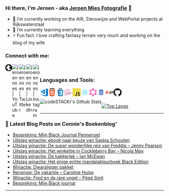 ### Hi there, I'm Jeroen - aka [Jeroen Mies Fotografie][website] 👋

- 🔭 I’m currently working on the AIR, Zienswijze and WebPortal projects at Rijkswaterstaat
- 🌱 I’m currently learning everything
- ⚡ Fun fact: I love crafting fantasy terrain very much and working on the blog of my wife

### Connect with me:

[<img align="left" alt="jeroenmies" width="22px" src="https://raw.githubusercontent.com/iconic/open-iconic/master/svg/globe.svg" />][website]
[<img align="left" alt="jeroenmies | YouTube" width="22px" src="https://cdn.jsdelivr.net/npm/simple-icons@v3/icons/youtube.svg" />][youtube]
[<img align="left" alt="jeroenmies | Twitter" width="22px" src="https://cdn.jsdelivr.net/npm/simple-icons@v3/icons/twitter.svg" />][twitter]
[<img align="left" alt="jeroenmies | LinkedIn" width="22px" src="https://cdn.jsdelivr.net/npm/simple-icons@v3/icons/linkedin.svg" />][linkedin]
[<img align="left" alt="jeroenmies | Instagram" width="22px" src="https://cdn.jsdelivr.net/npm/simple-icons@v3/icons/instagram.svg" />][instagram]

<br />

### Languages and Tools:

[<img align="left" alt="Visual Studio Code" width="26px" src="https://raw.githubusercontent.com/github/explore/80688e429a7d4ef2fca1e82350fe8e3517d3494d/topics/visual-studio-code/visual-studio-code.png" />][webdevplaylist]
[<img align="left" alt="HTML5" width="26px" src="https://raw.githubusercontent.com/github/explore/80688e429a7d4ef2fca1e82350fe8e3517d3494d/topics/html/html.png" />][webdevplaylist]
[<img align="left" alt="CSS3" width="26px" src="https://raw.githubusercontent.com/github/explore/80688e429a7d4ef2fca1e82350fe8e3517d3494d/topics/css/css.png" />][cssplaylist]
[<img align="left" alt="Sass" width="26px" src="https://raw.githubusercontent.com/github/explore/80688e429a7d4ef2fca1e82350fe8e3517d3494d/topics/sass/sass.png" />][cssplaylist]
[<img align="left" alt="JavaScript" width="26px" src="https://raw.githubusercontent.com/github/explore/80688e429a7d4ef2fca1e82350fe8e3517d3494d/topics/javascript/javascript.png" />][jsplaylist]
[<img align="left" alt="React" width="26px" src="https://raw.githubusercontent.com/github/explore/80688e429a7d4ef2fca1e82350fe8e3517d3494d/topics/react/react.png" />][reactplaylist]
[<img align="left" alt="GraphQL" width="26px" src="https://raw.githubusercontent.com/github/explore/80688e429a7d4ef2fca1e82350fe8e3517d3494d/topics/graphql/graphql.png" />][webdevplaylist]
[<img align="left" alt="SQL" width="26px" src="https://raw.githubusercontent.com/github/explore/80688e429a7d4ef2fca1e82350fe8e3517d3494d/topics/sql/sql.png" />][webdevplaylist]
[<img align="left" alt="Git" width="26px" src="https://raw.githubusercontent.com/github/explore/80688e429a7d4ef2fca1e82350fe8e3517d3494d/topics/git/git.png" />][webdevplaylist]
[<img align="left" alt="GitHub" width="26px" src="https://raw.githubusercontent.com/github/explore/78df643247d429f6cc873026c0622819ad797942/topics/github/github.png" />][webdevplaylist]

<br />
<br />

<img align="left" alt="codeSTACKr's Github Stats" src="https://github-readme-stats.vercel.app/api?username=jeroenmies&show_icons=true&hide_border=true&count_private=true&theme=tokyonight" />

[![Top Langs](https://github-readme-stats.vercel.app/api/top-langs/?username=jeroenmies)](https://github.com/jeroenmies/github-readme-stats)

---

### 📕 Latest Blog Posts on Connie's Boekenblog'
<!-- BLOG-POST-LIST:START -->
- [Bespreking: Mijn Black Journal Pennenset](https://conniesboekenblog.nl/2020/10/03/bespreking-mijn-black-journal-pennenset/?utm_source=rss&utm_medium=rss&utm_campaign=bespreking-mijn-black-journal-pennenset)
- [Uitslag winactie: ebook naar keuze van Saskia Schouten](https://conniesboekenblog.nl/2020/10/02/uitslag-winactie-ebook-naar-keuze-van-saskia-schouten/?utm_source=rss&utm_medium=rss&utm_campaign=uitslag-winactie-ebook-naar-keuze-van-saskia-schouten)
- [Uitslag winactie: De super wonderlijke reis van Freddie – Jenny Pearson](https://conniesboekenblog.nl/2020/10/02/uitslag-winactie-de-super-wonderlijke-reis-van-freddie-jenny-pearson/?utm_source=rss&utm_medium=rss&utm_campaign=uitslag-winactie-de-super-wonderlijke-reis-van-freddie-jenny-pearson)
- [Uitslag winactie: Het winkeltje in Cockleberry Bay – Nicola May](https://conniesboekenblog.nl/2020/10/02/uitslag-winactie-het-winkeltje-in-cockleberry-bay-nicola-may/?utm_source=rss&utm_medium=rss&utm_campaign=uitslag-winactie-het-winkeltje-in-cockleberry-bay-nicola-may)
- [Uitslag winactie: De kakkerlak – Ian McEwan](https://conniesboekenblog.nl/2020/10/02/uitslag-winactie-de-kakkerlak-ian-mcewan/?utm_source=rss&utm_medium=rss&utm_campaign=uitslag-winactie-de-kakkerlak-ian-mcewan)
- [Uitslag winactie: Het enige echte mandalakleurboek Black Edition](https://conniesboekenblog.nl/2020/10/02/uitslag-winactie-het-enige-echte-mandalakleurboek-black-edition/?utm_source=rss&utm_medium=rss&utm_campaign=uitslag-winactie-het-enige-echte-mandalakleurboek-black-edition)
- [Winactie: Dwarsligger pakket](https://conniesboekenblog.nl/2020/09/30/winactie-dwarsligger-pakket/?utm_source=rss&utm_medium=rss&utm_campaign=winactie-dwarsligger-pakket)
- [Recensie: De vakantie – Caroline Hulse](https://conniesboekenblog.nl/2020/09/29/recensie-de-vakantie-caroline-hulse/?utm_source=rss&utm_medium=rss&utm_campaign=recensie-de-vakantie-caroline-hulse)
- [Winactie: Fred en de rare vogel – Pépé Smit](https://conniesboekenblog.nl/2020/09/29/winactie-fred-en-de-rare-vogel-pepe-smit/?utm_source=rss&utm_medium=rss&utm_campaign=winactie-fred-en-de-rare-vogel-pepe-smit)
- [Bespreking: Mijn Black journal](https://conniesboekenblog.nl/2020/09/28/bespreking-mijn-black-journal/?utm_source=rss&utm_medium=rss&utm_campaign=bespreking-mijn-black-journal)
<!-- BLOG-POST-LIST:END -->

---

[website]: https://jeroenmiesfotografie.nl
[twitter]: https://twitter.com/jeroenmies
[youtube]: https://www.youtube.com/channel/UCdM6wXDAk3Y8_ycxkSfAD7Q
[instagram]: https://www.instagram.com/jeroenmies/
[linkedin]: https://www.linkedin.com/in/jeroenmies/
[webdevplaylist]: https://www.youtube.com/playlist?list=PLlhZGGVFsRrTQQnp_2UwWSoAigm-9_SqR
[jsplaylist]: https://www.youtube.com/playlist?list=PLC5BA7CB1270B2073
[cssplaylist]: https://www.youtube.com/playlist?list=PLlhZGGVFsRrSeV5xra6z-nU60cqompunz
[reactplaylist]: https://www.youtube.com/playlist?list=PLC5BA7CB1270B2073
